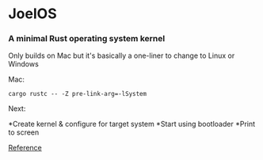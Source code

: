 # JoelOS

### A minimal Rust operating system kernel

Only builds on Mac but it's basically a one-liner to change to Linux or Windows

Mac:

`cargo rustc -- -Z pre-link-arg=-lSystem`

Next:

*Create kernel & configure for target system *Start using bootloader 
*Print to screen

[Reference](https://os.phil-opp.com/freestanding-rust-binary/)

